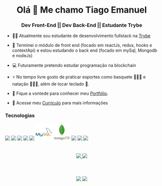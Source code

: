 <h1 align="center">Olá 👋 Me chamo Tiago Emanuel</h1>
<h3 align="center">Dev Front-End || Dev Back-End || Estudante Trybe</h3>

- 👨‍💻 Atualmente sou estudante de desenvolvimento fullstack na <a href="https://www.betrybe.com/">Trybe</a></p>
- 🔭 Terminei o módulo de front end (focado em reactJs, redux, hooks e contextApi) e estou estudando o back end (focado em mySql, Mongodb e nodeJs)
- 💻 Futuramente pretendo estudar programação na blockchain
- ⚡ No tempo livre gosto de praticar esportes como basquete ⛹🏽‍♂️ e natação 🏊🏽‍♂️, além de tocar teclado 🎹.

- 🎯 Fique a vontede para conhecer meu <a href="https://tiago-portifolio.vercel.app" target="_blank">Portfólio</a>.</p>
- 📝 Acesse meu <a href="https://gitconnected.com/tiagoemanuel8/resume" target="_blank">Curriculo</a> para mais informações</p>

<div>
  <h3> Tecnologias </h3>
    <span>
       <img src="https://media.giphy.com/media/XAxylRMCdpbEWUAvr8/giphy.gif" width="50">
       <img src="https://media.giphy.com/media/fsEaZldNC8A1PJ3mwp/giphy.gif" width="50">
       <img src="https://media3.giphy.com/media/ln7z2eWriiQAllfVcn/200w.webp" width="50">
       <img src="https://i.giphy.com/media/eNAsjO55tPbgaor7ma/200w.webp" width="50">
       <img src="https://media3.giphy.com/media/kdFc8fubgS31b8DsVu/giphy.webp" width="50">
       <img src="https://raw.githubusercontent.com/devicons/devicon/master/icons/mysql/mysql-original-wordmark.svg" width="55">
       <img src="https://raw.githubusercontent.com/devicons/devicon/master/icons/mongodb/mongodb-original-wordmark.svg" width="55">
       <img src="https://i.giphy.com/media/IdyAQJVN2kVPNUrojM/200.webp" width="50">
       <img src="https://media.giphy.com/media/kH1DBkPNyZPOk0BxrM/giphy.gif" width="100">
       <img src="https://media.giphy.com/media/SsCYf6DRFJrOpP0IoM/giphy.gif" width="70">
    </span>
</div>

#

<div align="center">
  <a href="https://github.com/TiagoEmanuel8">
  <img height="150em" src="https://github-readme-stats.vercel.app/api?username=TiagoEmanuel8&show_icons=true&theme=tokyonight&include_all_commits=true&count_private=true"/>
  <img height="150em" src="https://github-readme-stats.vercel.app/api/top-langs/?username=TiagoEmanuel8&layout=compact&langs_count=7&theme=tokyonight"/>
</div>
 <div><br>
   
#
   
  <div align="center">
   <a href="https://www.linkedin.com/in/tiagoemanuel/" target="_blank"><img src="https://img.shields.io/badge/-LinkedIn-%230077B5?style=for-the-badge&logo=linkedin&logoColor=white" target="_blank"></a> 
  <a href = "mailto:tiago.emanuel.n@gmail.com"><img src="https://img.shields.io/badge/-Gmail-%23333?style=for-the-badge&logo=gmail&logoColor=white" target="_blank"></a>
     
<div align="center">

